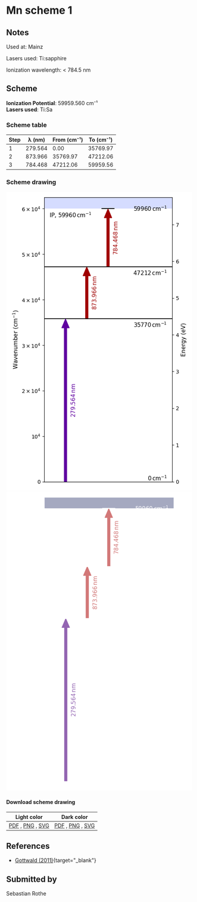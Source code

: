 # Mn scheme 1

## Notes

Used at: Mainz

Lasers used: Ti:sapphire

Ionization wavelength: < 784.5 nm



## Scheme

**Ionization Potential**: 59959.560 cm⁻¹  
**Lasers used**: Ti:Sa

### Scheme table

| Step | λ (nm)  | From (cm⁻¹) | To (cm⁻¹) |
| ---- | ------- | ----------- | --------- |
| 1    | 279.564 | 0.00        | 35769.97  |
| 2    | 873.966 | 35769.97    | 47212.06  |
| 3    | 784.468 | 47212.06    | 59959.56  |


### Scheme drawing

![mn scheme, light mode](mn-001/mn-001-light.png#only-light)
![mn scheme, dark mode](mn-001/mn-001-dark-web.png#only-dark)

#### Download scheme drawing

|                                            Light color                                            |                                           Dark color                                           |
| ------------------------------------------------------------------------------------------------- | ---------------------------------------------------------------------------------------------- |
| [PDF](mn-001/mn-001-light.pdf) , [PNG](mn-001/mn-001-light.png) , [SVG](mn-001/mn-001-light.svg)  | [PDF](mn-001/mn-001-dark.pdf) , [PNG](mn-001/mn-001-dark.png) , [SVG](mn-001/mn-001-dark.svg)  |


## References

  - [Gottwald (2011)](https://doi.org/10.25358/openscience-3289){target="_blank"}



## Submitted by

Sebastian Rothe

